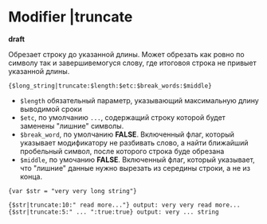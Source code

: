 Modifier |truncate
==================

**draft**

Обрезает строку до указанной длины. Может обрезать как ровно по символу так и завершивемогуся слову, где итоговоя строка не привыет указанной длины.

```smarty
{$long_string|truncate:$length:$etc:$break_words:$middle}
```

* `$length` обязательный параметр, указывающий максимальную длину выводимой сроки
* `$etc`, по умолчанию `...`, содержащий строку которой будет заменены "лишние" символы.
* `$break_word`, по умолчанию **FALSE**. Включенный флаг, который указывает модификатору не разбивать слово, а найти ближайший пробельный символ, после которого строка буде обрезана
* `$middle`, по умочанию **FALSE**. Включенный флаг, который указывает, что "лишние" данные нужно вырезать из середины строки, а не из конца.

```smarty
{var $str = "very very long string"}

{$str|truncate:10:" read more..."} output: very very read more...
{$str|truncate:5:" ... ":true:true} output: very ... string
```